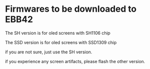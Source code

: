 # Firmwares to be downloaded to EBB42

The SH version is for oled screens with SH1106 chip

The SSD version is for oled screens with SSD1309 chip

if you are not sure, just use the SH version.

if you experience any screen artifacts, please flash the other version.
